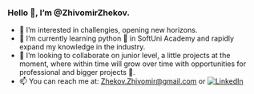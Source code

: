  ### Hello 👋, I’m @ZhivomirZhekov.
- 👀 I’m interested in challengies, opening new horizons. 
- 🌱 I’m currently learning python 🐍 in SoftUni Academy and rapidly expand my knowledge in the industry.
- 🙂 I’m looking to collaborate on junior level, a little projects at the moment, where within time will grow over time with opportunities for professional and bigger projects 💪. 
- 📫 You can reach me at: Zhekov.Zhivomir@gmail.com or [![LinkedIn](https://img.shields.io/badge/-LinkedIn-0e76a8?style=flat-square&logo=Linkedin&logoColor=white)](www.linkedin.com/in/zhivomir-zhekov-3a154524a)

